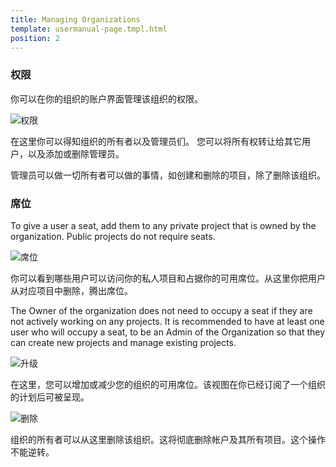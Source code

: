 ```yaml
---
title: Managing Organizations
template: usermanual-page.tmpl.html
position: 2
---
```


### 权限

你可以在你的组织的账户界面管理该组织的权限。

![权限][1]

在这里你可以得知组织的所有者以及管理员们。 您可以将所有权转让给其它用户，以及添加或删除管理员。

管理员可以做一切所有者可以做的事情，如创建和删除的项目，除了删除该组织。

### 席位

To give a user a seat, add them to any private project that is owned by the organization. Public projects do not require seats.

![席位][2]

你可以看到哪些用户可以访问你的私人项目和占据你的可用席位。从这里你把用户从对应项目中删除，腾出席位。

The Owner of the organization does not need to occupy a seat if they are not actively working on any projects. It is recommended to have at least one user who will occupy a seat, to be an Admin of the Organization so that they can create new projects and manage existing projects.

![升级][3]

在这里，您可以增加或减少您的组织的可用席位。该视图在你已经订阅了一个组织的计划后可被呈现。

![删除][4]

组织的所有者可以从这里删除该组织。这将彻底删除帐户及其所有项目。这个操作不能逆转。

[1]: /images/user-manual/organizations/permissions.png "Permissions"
[2]: /images/user-manual/organizations/seats.png "Seats"
[3]: /images/user-manual/organizations/upgrade.png "Upgrade"
[4]: /images/user-manual/organizations/delete.png "Delete"

